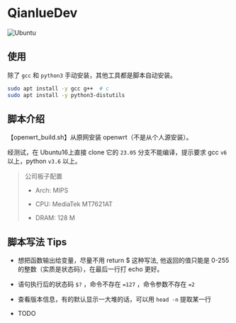# QianlueDev

![Ubuntu](https://img.shields.io/badge/Ubuntu-22.04+-E95420?style=social&logo=ubuntu&logoColor=E95420)

## 使用

除了 `gcc` 和 `python3` 手动安装，其他工具都是脚本自动安装。

```bash
sudo apt install -y gcc g++  # c
sudo apt install -y python3-distutils
```


## 脚本介绍

【openwrt_build.sh】从原网安装 openwrt（不是从个人源安装）。

经测试，在 Ubuntu16上直接 clone 它的 `23.05` 分支不能编译，提示要求 gcc `v6` 以上，python `v3.6` 以上。

> 公司板子配置
>
> - Arch: MIPS
>
> - CPU: MediaTek MT7621AT
> - DRAM: 128 M

## 脚本写法 Tips

- 想把函数输出给变量，尽量不用 return $ 这种写法, 他返回的值只能是 0-255 的整数（实质是状态码），在最后一行打 echo 更好。

- 语句执行后的状态码 `$?` ，命令不存在 `=127` ，命令参数不存在 `=2`

- 查看版本信息，有的默认显示一大堆的话，可以用 `head -n` 提取某一行

- TODO
